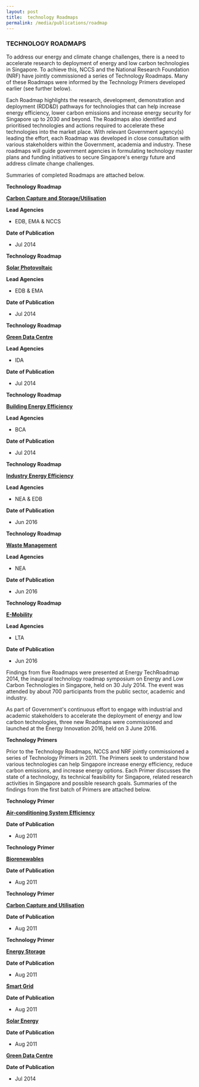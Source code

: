 ```yaml
---
layout: post
title:  technology Roadmaps
permalink: /media/publications/roadmap
---
```


### TECHNOLOGY ROADMAPS

To address our energy and climate change challenges, there is a need to accelerate research to deployment of energy and low carbon technologies in Singapore. To achieve this, NCCS and the National Research Foundation (NRF) have jointly commissioned a series of Technology Roadmaps. Many of these Roadmaps were informed by the Technology Primers developed earlier (see further below).

Each Roadmap highlights the research, development, demonstration and deployment (RDD&D) pathways for technologies that can help increase energy efficiency, lower carbon emissions and increase energy security for Singapore up to 2030 and beyond. The Roadmaps also identified and prioritised technologies and actions required to accelerate these technologies into the market place. With relevant Government agency(s) leading the effort, each Roadmap was developed in close consultation with various stakeholders within the Government, academia and industry. These roadmaps will guide government agencies in formulating technology master plans and funding initiatives to secure Singapore's energy future and address climate change challenges.

Summaries of completed Roadmaps are attached below.

**Technology Roadmap**

**[<a href="https://www.nccs.gov.sg/docs/default-source/default-document-library/carbon-capture-and-storage-utilisation-singapore-perspectives.pdf" target="_blank">Carbon Capture and Storage/Utilisation</a>](https://www.nccs.gov.sg/docs/default-source/default-document-library/carbon-capture-and-storage-utilisation-singapore-perspectives.pdf)**

**Lead Agencies**

* EDB, EMA & NCCS

**Date of Publication**

* Jul 2014

**Technology Roadmap**

**[<a href="https://www.nccs.gov.sg/docs/default-source/default-document-library/solar-photovoltaic-roadmap-for-singapore-a-summary.pdf" target="_blank">Solar Photovoltaic</a>](https://www.nccs.gov.sg/docs/default-source/default-document-library/solar-photovoltaic-roadmap-for-singapore-a-summary.pdf)**

**Lead Agencies**

* EDB & EMA

**Date of Publication**

* Jul 2014

**Technology Roadmap**

**[<a href="https://www.nccs.gov.sg/docs/default-source/default-document-library/green-data-centre-technology-roadmap.pdf" target="_blank">Green Data Centre</a>](https://www.nccs.gov.sg/docs/default-source/default-document-library/green-data-centre-technology-roadmap.pdf)**

**Lead Agencies**

* IDA

**Date of Publication**

* Jul 2014

**Technology Roadmap**

**[<a href="https://www.nccs.gov.sg/docs/default-source/default-document-library/building-energy-efficiency-r-and-d-roadmap.pdf" target="_blank">Building Energy Efficiency</a>](https://www.nccs.gov.sg/docs/default-source/default-document-library/building-energy-efficiency-r-and-d-roadmap.pdf)**

**Lead Agencies**

* BCA

**Date of Publication**

* Jul 2014

**Technology Roadmap**

**[<a href="https://www.nccs.gov.sg/docs/default-source/default-document-library/industry-energy-efficiency-technology-roadmap.pdf" target="_blank">Industry Energy Efficiency</a>](https://www.nccs.gov.sg/docs/default-source/default-document-library/industry-energy-efficiency-technology-roadmap.pdf)**

**Lead Agencies**

* NEA & EDB

**Date of Publication**

* Jun 2016

**Technology Roadmap**

**[<a href="https://www.nccs.gov.sg/docs/default-source/default-document-library/solid-waste-management-technology-roadmap.pdf" target="_blank">Waste Management</a>](https://www.nccs.gov.sg/docs/default-source/default-document-library/solid-waste-management-technology-roadmap.pdf)**

**Lead Agencies**

* NEA

**Date of Publication**

* Jun 2016

**Technology Roadmap**

**[<a href="https://www.nccs.gov.sg/docs/default-source/default-document-library/e-mobility-technology-roadmap.pdf" target="_blank">E-Mobility</a>](https://www.nccs.gov.sg/docs/default-source/default-document-library/e-mobility-technology-roadmap.pdf)**

**Lead Agencies**

* LTA

**Date of Publication**

* Jun 2016

Findings from five Roadmaps were presented at Energy TechRoadmap 2014, the inaugural technology roadmap symposium on Energy and Low Carbon Technologies in Singapore, held on 30 July 2014. The event was attended by about 700 participants from the public sector, academic and industry.

As part of Government's continuous effort to engage with industrial and academic stakeholders to accelerate the deployment of energy and low carbon technologies, three new Roadmaps were commissioned and launched at the Energy Innovation 2016, held on 3 June 2016.

**Technology Primers**

Prior to the Technology Roadmaps, NCCS and NRF jointly commissioned a series of Technology Primers in 2011. The Primers seek to understand how various technologies can help Singapore increase energy efficiency, reduce carbon emissions, and increase energy options. Each Primer discusses the state of a technology, its technical feasibility for Singapore, related research activities in Singapore and possible research goals. Summaries of the findings from the first batch of Primers are attached below.

**Technology Primer**

**[<a href="https://www.nccs.gov.sg/docs/default-source/default-document-library/air-con-system-efficiency-primer-a-summary.pdf" target="_blank">Air-conditioning System Efficiency</a>](https://www.nccs.gov.sg/docs/default-source/default-document-library/air-con-system-efficiency-primer-a-summary.pdf)**

**Date of Publication**

* Aug 2011

**Technology Primer**

**[<a href="https://www.nccs.gov.sg/docs/default-source/default-document-library/air-con-system-efficiency-primer-a-summary.pdf" target="_blank">Biorenewables</a>](https://www.nccs.gov.sg/docs/default-source/default-document-library/air-con-system-efficiency-primer-a-summary.pdf)**

**Date of Publication**

* Aug 2011

**Technology Primer**

**[<a href="https://www.nccs.gov.sg/docs/default-source/default-document-library/carbon-capture-and-storage-utilisation-technology-primer-a-summary.pdf" target="_blank">Carbon Capture and Utilisation</a>](https://www.nccs.gov.sg/docs/default-source/default-document-library/carbon-capture-and-storage-utilisation-technology-primer-a-summary.pdf)**

**Date of Publication**

* Aug 2011

**Technology Primer**

**[<a href="https://www.nccs.gov.sg/docs/default-source/default-document-library/energy-storage-technology-primer-a-summary.pdf" target="_blank">Energy Storage</a>](https://www.nccs.gov.sg/docs/default-source/default-document-library/energy-storage-technology-primer-a-summary.pdf)**

**Date of Publication**

* Aug 2011

**[<a href="https://www.nccs.gov.sg/docs/default-source/default-document-library/smart-grid-technology-primer-a-summary.pdf" target="_blank">Smart Grid</a>](https://www.nccs.gov.sg/docs/default-source/default-document-library/smart-grid-technology-primer-a-summary.pdf)**

**Date of Publication**

* Aug 2011

**[<a href="https://www.nccs.gov.sg/docs/default-source/default-document-library/solar-energy-technology-primer-a-summary.pdf" target="_blank">Solar Energy</a>](https://www.nccs.gov.sg/docs/default-source/default-document-library/solar-energy-technology-primer-a-summary.pdf)**

**Date of Publication**

* Aug 2011

**[<a href="https://www.nccs.gov.sg/docs/default-source/default-document-library/green-data-centre-technology-primer-a-summary.pdf" target="_blank">Green Data Centre</a>](https://www.nccs.gov.sg/docs/default-source/default-document-library/green-data-centre-technology-primer-a-summary.pdf)**

**Date of Publication**

* Jul 2014





